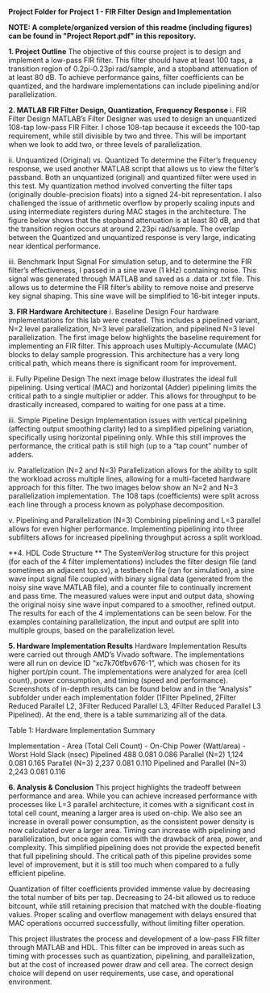 **Project Folder for Project 1 - FIR Filter Design and Implementation**

**NOTE: A complete/organized version of this readme (including figures) can be found in "Project Report.pdf" in this repository.**

**1. Project Outline**
The objective of this course project is to design and implement a low-pass FIR filter. This filter should have at least 100 taps, a transition region of 0.2pi-0.23pi rad/sample, and a stopband attenuation of at least 80 dB. To achieve performance gains, filter coefficients can be quantized, and the hardware implementations can include pipelining and/or parallelization.

**2. MATLAB FIR Filter Design, Quantization, Frequency Response**
i. FIR Filter Design
MATLAB’s Filter Designer was used to design an unquantized 108-tap low-pass FIR Filter. I chose 108-tap because it exceeds the 100-tap requirement, while still divisible by two and three. This will be important when we look to add two, or three levels of parallelization. 

ii. Unquantized (Original) vs. Quantized
To determine the Filter’s frequency response, we used another MATLAB script that allows us to view the filter’s passband. Both an unquantized (original) and quantized filter were used in this test. My quantization method involved converting the filter taps (originally double-precision floats) into a signed 24-bit representation. I also challenged the issue of arithmetic overflow by properly scaling inputs and using intermediate registers during MAC stages in the architecture. The figure below shows that the stopband attenuation is at least 80 dB, and that the transition region occurs at around 2.23pi rad/sample. The overlap between the Quantized and unquantized response is very large, indicating near identical performance.

iii. Benchmark Input Signal
For simulation setup, and to determine the FIR filter’s effectiveness, I passed in a sine wave (1 kHz) containing noise. This signal was generated through MATLAB and saved as a .data or .txt file. This allows us to determine the FIR filter’s ability to remove noise and preserve key signal shaping. This sine wave will be simplified to 16-bit integer inputs.

**3. FIR Hardware Architecture**
i. Baseline Design
Four hardware implementations for this lab were created. This includes a pipelined variant, N=2 level parallelization, N=3 level parallelization, and pipelined N=3 level parallelization. The first image below highlights the baseline requirement for implementing an FIR filter. This approach uses Multiply-Accumulate (MAC) blocks to delay sample progression. This architecture has a very long critical path, which means there is significant room for improvement.

ii. Fully Pipeline Design
The next image below illustrates the ideal full pipelining. Using vertical (MAC) and horizontal (Adder) pipelining limits the critical path to a single multiplier or adder. This allows for throughput to be drastically increased, compared to waiting for one pass at a time.

iii. Simple Pipeline Design
Implementation issues with vertical pipelining (affecting output smoothing clarity) led to a simplified pipelining variation, specifically using horizontal pipelining only. While this still improves the performance, the critical path is still high (up to a “tap count” number of adders.

iv. Parallelization (N=2 and N=3)
Parallelization allows for the ability to split the workload across multiple lines, allowing for a multi-faceted hardware approach for this filter. The two images below show an N=2 and N=3 parallelization implementation. The 108 taps (coefficients) were split across each line through a process known as polyphase decomposition.

v. Pipelining and Parallelization (N=3)
Combining pipelining and L=3 parallel allows for even higher performance. Implementing pipelining into three subfilters allows for increased pipelining throughput across a split workload.

**4. HDL Code Structure **
The SystemVerilog structure for this project (for each of the 4 filter implementations) includes the filter design file (and sometimes an adjacent top.sv), a testbench file (ran for simulation), a sine wave input signal file coupled with binary signal data (generated from the noisy sine wave MATLAB file), and a counter file to continually increment and pass time. The measured values were input and output data, showing the original noisy sine wave input compared to a smoother, refined output. The results for each of the 4 implementations can be seen below. For the examples containing parallelization, the input and output are split into multiple groups, based on the parallelization level.

**5. Hardware Implementation Results**
Hardware Implementation Results were carried out through AMD’s Vivado software. The implementations were all run on device ID “xc7k70tfbv676-1”, which was chosen for its higher port/pin count. The implementations were analyzed for area (cell count), power consumption, and timing (speed and performance). Screenshots of in-depth results can be found below and in the “Analysis” subfolder under each implementation folder (1Filter Pipelined, 2Filter Reduced Parallel L2, 3Filter Reduced Parallel L3, 4Filter Reduced Parallel L3 Pipelined). At the end, there is a table summarizing all of the data.

Table 1: Hardware Implementation Summary


Implementation                   - Area (Total Cell Count) - On-Chip Power (Watt/area) - Worst Hold Slack (nsec)
Pipelined                          488                       0.081                       0.086
Parallel (N=2)                     1,124                     0.081                       0.165
Parallel (N=3)                     2,237                     0.081                       0.110
Pipelined and Parallel (N=3)       2,243                     0.081                       0.116

**6. Analysis & Conclusion**
This project highlights the tradeoff between performance and area. While you can achieve increased performance with processes like L=3 parallel architecture, it comes with a significant cost in total cell count, meaning a larger area is used on-chip. We also see an increase in overall power consumption, as the consistent power density is now calculated over a larger area. Timing can increase with pipelining and parallelization, but once again comes with the drawback of area, power, and complexity. This simplified pipelining does not provide the expected benefit that full pipelining should. The critical path of this pipeline provides some level of improvement, but it is still too much when compared to a fully efficient pipeline. 

Quantization of filter coefficients provided immense value by decreasing the total number of bits per tap. Decreasing to 24-bit allowed us to reduce bitcount, while still retaining precision that matched with the double-floating values. Proper scaling and overflow management with delays ensured that MAC operations occurred successfully, without limiting filter operation.

This project illustrates the process and development of a low-pass FIR filter through MATLAB and HDL. This filter can be improved in areas such as timing with processes such as quantization, pipelining, and parallelization, but at the cost of increased power draw and cell area. The correct design choice will depend on user requirements, use case, and operational environment. 

